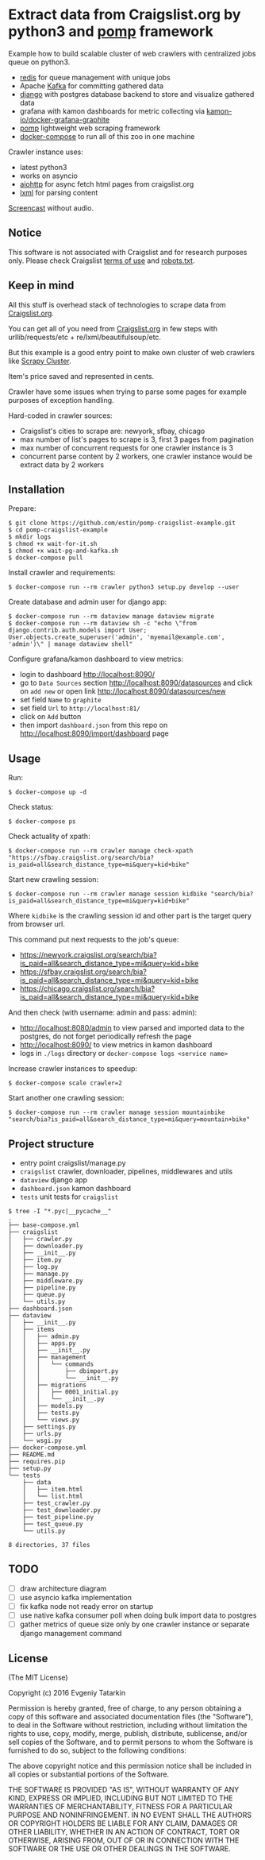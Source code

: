 # Extract data from Craigslist.org by python3 and [pomp](https://bitbucket.org/estin/pomp) framework

Example how to build scalable cluster of web crawlers with centralized jobs queue on python3.

- [redis](http://redis.io/) for queue management with unique jobs
- Apache [Kafka](http://kafka.apache.org/) for committing gathered data
- [django](https://www.djangoproject.com/) with postgres database backend to store and visualize gathered data
- grafana with kamon dashboards for metric collecting via [kamon-io/docker-grafana-graphite](https://github.com/kamon-io/docker-grafana-graphite)
- [pomp](https://bitbucket.org/estin/pomp) lightweight web scraping framework
- [docker-compose](https://docs.docker.com/compose/) to run all of this zoo in one machine

Crawler instance uses:

- latest python3
- works on asyncio
- [aiohttp](http://aiohttp.readthedocs.org/en/stable/) for async fetch html pages from craigslist.org
- [lxml](http://lxml.de/) for parsing content

[Screencast](https://drive.google.com/file/d/0BzRf6g_VWuIjZDUxMGc1Q1ZScFk/view?usp=sharing) without audio.

## Notice

This software is not associated with Craigslist and for research purposes only.
Please check Craigslist [terms of use](https://www.craigslist.org/about/terms.of.use) and [robots.txt](http://craigslist.org/robots.txt).

## Keep in mind

All this stuff is overhead stack of technologies to scrape data from [Craigslist.org](https://www.craigslist.org/).

You can get all of you need from [Craigslist.org](https://www.craigslist.org/) in few steps with urllib/requests/etc + re/lxml/beautifulsoup/etc.

But this example is a good entry point to make own cluster of web crawlers like [Scrapy Cluster](https://github.com/istresearch/scrapy-cluster).

Item's price saved and represented in cents.

Crawler have some issues when trying to parse some pages for example purposes of exception handling.

Hard-coded in crawler sources:

- Craigslist's cities to scrape are: newyork, sfbay, chicago
- max number of list's pages to scrape is 3, first 3 pages from pagination
- max number of concurrent requests for one crawler instance is 3
- concurrent parse content by 2 workers, one crawler instance would be extract data by 2 workers

## Installation

Prepare:

    $ git clone https://github.com/estin/pomp-craigslist-example.git
    $ cd pomp-craigslist-example
    $ mkdir logs
    $ chmod +x wait-for-it.sh
    $ chmod +x wait-pg-and-kafka.sh
    $ docker-compose pull

Install crawler and requirements:

    $ docker-compose run --rm crawler python3 setup.py develop --user

Create database and admin user for django app:

    $ docker-compose run --rm dataview manage dataview migrate
    $ docker-compose run --rm dataview sh -c "echo \"from django.contrib.auth.models import User; User.objects.create_superuser('admin', 'myemail@example.com', 'admin')\" | manage dataview shell"

Configure grafana/kamon dashboard to view metrics:

- login to dashboard <http://localhost:8090/>
- go to `Data Sources` section <http://localhost:8090/datasources>
and click on `add new` or open link <http://localhost:8090/datasources/new>
- set field `Name` to `graphite`
- set field `Url` to `http://localhost:81/`
- click on `Add` button
- then import `dashboard.json` from this repo on <http://localhost:8090/import/dashboard> page

## Usage

Run:

    $ docker-compose up -d

Check status:

    $ docker-compose ps

Check actuality of xpath:

    $ docker-compose run --rm crawler manage check-xpath "https://sfbay.craigslist.org/search/bia?is_paid=all&search_distance_type=mi&query=kid+bike"

Start new crawling session:

    $ docker-compose run --rm crawler manage session kidbike "search/bia?is_paid=all&search_distance_type=mi&query=kid+bike"

Where `kidbike` is the crawling session id and other part is the target query from browser url.

This command put next requests to the job's queue:

- <https://newyork.craigslist.org/search/bia?is_paid=all&search_distance_type=mi&query=kid+bike>
- <https://sfbay.craigslist.org/search/bia?is_paid=all&search_distance_type=mi&query=kid+bike>
- <https://chicago.craigslist.org/search/bia?is_paid=all&search_distance_type=mi&query=kid+bike>

And then check (with username: admin and pass: admin):

- <http://localhost:8080/admin> to view parsed and imported data to the postgres, do not forget periodically refresh the page
- <http://localhost:8090/> to view metrics in kamon dashboard
- logs in `./logs` directory or `docker-compose logs <service name>`


Increase crawler instances to speedup:

    $ docker-compose scale crawler=2

Start another one crawling session:

    $ docker-compose run --rm crawler manage session mountainbike "search/bia?is_paid=all&search_distance_type=mi&query=mountain+bike"


## Project structure

- entry point craigslist/manage.py
- `craigslist` crawler, downloader, pipelines, middlewares and utils
- `dataview` django app
- `dashboard.json` kamon dashboard
- `tests` unit tests for `craigslist`

```
$ tree -I "*.pyc|__pycache__"
.
├── base-compose.yml
├── craigslist
│   ├── crawler.py
│   ├── downloader.py
│   ├── __init__.py
│   ├── item.py
│   ├── log.py
│   ├── manage.py
│   ├── middleware.py
│   ├── pipeline.py
│   ├── queue.py
│   └── utils.py
├── dashboard.json
├── dataview
│   ├── __init__.py
│   ├── items
│   │   ├── admin.py
│   │   ├── apps.py
│   │   ├── __init__.py
│   │   ├── management
│   │   │   └── commands
│   │   │       ├── dbimport.py
│   │   │       └── __init__.py
│   │   ├── migrations
│   │   │   ├── 0001_initial.py
│   │   │   └── __init__.py
│   │   ├── models.py
│   │   ├── tests.py
│   │   └── views.py
│   ├── settings.py
│   ├── urls.py
│   └── wsgi.py
├── docker-compose.yml
├── README.md
├── requires.pip
├── setup.py
└── tests
    ├── data
    │   ├── item.html
    │   └── list.html
    ├── test_crawler.py
    ├── test_downloader.py
    ├── test_pipeline.py
    ├── test_queue.py
    └── utils.py

8 directories, 37 files
```


## TODO

- [ ] draw architecture diagram
- [ ] use asyncio kafka implementation
- [ ] fix kafka node not ready error on startup
- [ ] use native kafka consumer poll when doing bulk import data to postgres
- [ ] gather metrics of queue size only by one crawler instance or separate django management command

## License

(The MIT License)

Copyright (c) 2016 Evgeniy Tatarkin

Permission is hereby granted, free of charge, to any person obtaining
a copy of this software and associated documentation files (the
"Software"), to deal in the Software without restriction, including
without limitation the rights to use, copy, modify, merge, publish,
distribute, sublicense, and/or sell copies of the Software, and to
permit persons to whom the Software is furnished to do so, subject to
the following conditions:

The above copyright notice and this permission notice shall be
included in all copies or substantial portions of the Software.

THE SOFTWARE IS PROVIDED "AS IS", WITHOUT WARRANTY OF ANY KIND,
EXPRESS OR IMPLIED, INCLUDING BUT NOT LIMITED TO THE WARRANTIES OF
MERCHANTABILITY, FITNESS FOR A PARTICULAR PURPOSE AND
NONINFRINGEMENT. IN NO EVENT SHALL THE AUTHORS OR COPYRIGHT HOLDERS BE
LIABLE FOR ANY CLAIM, DAMAGES OR OTHER LIABILITY, WHETHER IN AN ACTION
OF CONTRACT, TORT OR OTHERWISE, ARISING FROM, OUT OF OR IN CONNECTION
WITH THE SOFTWARE OR THE USE OR OTHER DEALINGS IN THE SOFTWARE.
